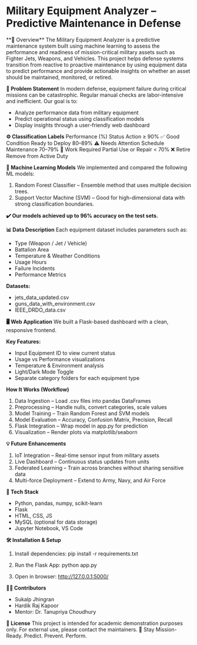 <h1> Military Equipment Analyzer – Predictive Maintenance in Defense </h1>
**📘 Overview**
The Military Equipment Analyzer is a predictive maintenance system built using machine learning to assess the performance and readiness of mission-critical military assets such as Fighter Jets, Weapons, and Vehicles.
This project helps defense systems transition from reactive to proactive maintenance by using equipment data to predict performance and provide actionable insights on whether an asset should be maintained, monitored, or retired.

**🎯 Problem Statement**
In modern defense, equipment failure during critical missions can be catastrophic. Regular manual checks are labor-intensive and inefficient. Our goal is to:
- Analyze performance data from military equipment
- Predict operational status using classification models
- Display insights through a user-friendly web dashboard

**⚙️ Classification Labels**
Performance (%)	Status	Action
≥ 90%	✅ Good Condition	Ready to Deploy
80–89%	⚠️ Needs Attention	Schedule Maintenance
70–79%	🔧 Work Required	Partial Use or Repair
< 70%	❌ Retire	Remove from Active Duty

**🧠 Machine Learning Models**
We implemented and compared the following ML models:
1. Random Forest Classifier – Ensemble method that uses multiple decision trees.
2. Support Vector Machine (SVM) – Good for high-dimensional data with strong classification boundaries.

**✔️ Our models achieved up to 96% accuracy on the test sets.**

**📊 Data Description**
Each equipment dataset includes parameters such as:
- Type (Weapon / Jet / Vehicle)
- Battalion Area
- Temperature & Weather Conditions
- Usage Hours
- Failure Incidents
- Performance Metrics

**Datasets:**
- jets_data_updated.csv
- guns_data_with_environment.csv
- IEEE_DRDO_data.csv

**🖥️ Web Application**
We built a Flask-based dashboard with a clean, responsive frontend.

**Key Features:**
- Input Equipment ID to view current status
- Usage vs Performance visualizations
- Temperature & Environment analysis
- Light/Dark Mode Toggle
- Separate category folders for each equipment type

**How It Works (Workflow)**
1. Data Ingestion – Load .csv files into pandas DataFrames
2. Preprocessing – Handle nulls, convert categories, scale values
3. Model Training – Train Random Forest and SVM models
4. Model Evaluation – Accuracy, Confusion Matrix, Precision, Recall
5. Flask Integration – Wrap model in app.py for prediction
6. Visualization – Render plots via matplotlib/seaborn

**💡 Future Enhancements**
1. IoT Integration – Real-time sensor input from military assets
2. Live Dashboard – Continuous status updates from units
3. Federated Learning – Train across branches without sharing sensitive data
4. Multi-force Deployment – Extend to Army, Navy, and Air Force

**🧰 Tech Stack**
- Python, pandas, numpy, scikit-learn
- Flask
- HTML, CSS, JS
- MySQL (optional for data storage)
- Jupyter Notebook, VS Code

**🛠 Installation & Setup**
1. Install dependencies:
   pip install -r requirements.txt
   
3. Run the Flask App:
   python app.py

4. Open in browser:
   http://127.0.0.1:5000/

**👨‍💻 Contributors**
- Sukalp Jhingran
- Hardik Raj Kapoor
- Mentor: Dr. Tanupriya Choudhury

**📃 License**
This project is intended for academic demonstration purposes only. For external use, please contact the maintainers.
🔗 Stay Mission-Ready. Predict. Prevent. Perform.
